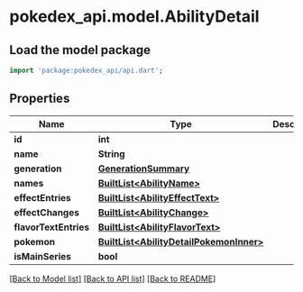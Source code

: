 # pokedex_api.model.AbilityDetail

## Load the model package
```dart
import 'package:pokedex_api/api.dart';
```

## Properties
Name | Type | Description | Notes
------------ | ------------- | ------------- | -------------
**id** | **int** |  | 
**name** | **String** |  | 
**generation** | [**GenerationSummary**](GenerationSummary.md) |  | 
**names** | [**BuiltList&lt;AbilityName&gt;**](AbilityName.md) |  | 
**effectEntries** | [**BuiltList&lt;AbilityEffectText&gt;**](AbilityEffectText.md) |  | 
**effectChanges** | [**BuiltList&lt;AbilityChange&gt;**](AbilityChange.md) |  | 
**flavorTextEntries** | [**BuiltList&lt;AbilityFlavorText&gt;**](AbilityFlavorText.md) |  | 
**pokemon** | [**BuiltList&lt;AbilityDetailPokemonInner&gt;**](AbilityDetailPokemonInner.md) |  | 
**isMainSeries** | **bool** |  | [optional] 

[[Back to Model list]](../README.md#documentation-for-models) [[Back to API list]](../README.md#documentation-for-api-endpoints) [[Back to README]](../README.md)



